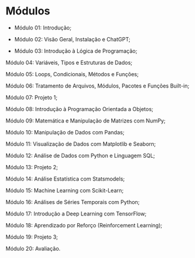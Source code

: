 # Módulos

- Módulo 01: Introdução;

- Módulo 02: Visão Geral, Instalação e ChatGPT;

- Módulo 03: Introdução à Lógica de Programação;

Módulo 04: Variáveis, Tipos e Estruturas de Dados;

Módulo 05: Loops, Condicionais, Métodos e Funções;

Módulo 06: Tratamento de Arquivos, Módulos, Pacotes e Funções Built-in;

Módulo 07: Projeto 1;

Módulo 08: Introdução à Programação Orientada a Objetos;

Módulo 09: Matemática e Manipulação de Matrizes com NumPy;

Módulo 10: Manipulação de Dados com Pandas;

Módulo 11: Visualização de Dados com Matplotlib e Seaborn;

Módulo 12: Análise de Dados com Python e Linguagem SQL;

Módulo 13: Projeto 2;

Módulo 14: Análise Estatística com Statsmodels;

Módulo 15: Machine Learning com Scikit-Learn;

Módulo 16: Análises de Séries Temporais com Python;

Módulo 17: Introdução a Deep Learning com TensorFlow;

Módulo 18: Aprendizado por Reforço (Reinforcement Learning);

Módulo 19: Projeto 3;

Módulo 20: Avaliação.
